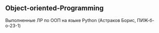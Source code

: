 ## Object-oriented-Programming
Выполненные ЛР по ООП на языке Python (Астраков Борис, ПИЖ-б-о-23-1)
